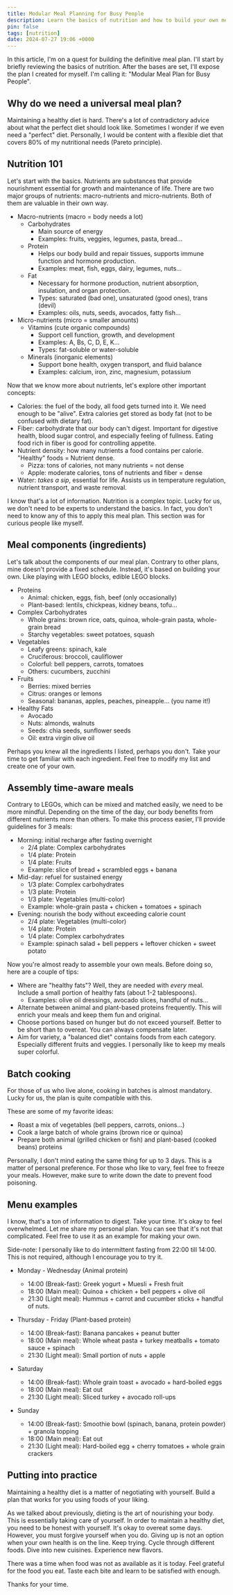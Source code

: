 ```yaml
---
title: Modular Meal Planning for Busy People
description: Learn the basics of nutrition and how to build your own meal plan from scratch.
pin: false
tags: [nutrition]
date: 2024-07-27 19:06 +0000
---
```


In this article, I'm on a quest for building the definitive meal plan. I'll start by briefly reviewing the basics of nutrition. After the bases are set, I'll expose the plan I created for myself. I'm calling it: "Modular Meal Plan for Busy People". 

## Why do we need a universal meal plan?
Maintaining a healthy diet is hard. There's a lot of contradictory advice about what the perfect diet should look like. Sometimes I wonder if we even need a "perfect" diet. Personally, I would be content with a flexible diet that covers 80% of my nutritional needs (Pareto principle). 

## Nutrition 101
Let's start with the basics. Nutrients are substances that provide nourishment essential for growth and maintenance of life. There are two major groups of nutrients: macro-nutrients and micro-nutrients. Both of them are valuable in their own way.

- Macro-nutrients (macro = body needs a lot)
    * Carbohydrates
    	+ Main source of energy
    	+ Examples: fruits, veggies, legumes, pasta, bread...
    * Protein
        + Helps our body build and repair tissues, supports immune function and hormone production.
        + Examples: meat, fish, eggs, dairy, legumes, nuts...
    * Fat
         + Necessary for hormone production, nutrient absorption, insulation, and organ protection.
        + Types: saturated (bad one), unsaturated (good ones), trans (devil)
        + Examples: oils, nuts, seeds, avocados, fatty fish...
- Micro-nutrients (micro = smaller amounts)
    * Vitamins (cute organic compounds)
        + Support cell function, growth, and development
        + Examples: A, Bs, C, D, E, K...
        + Types: fat-soluble or water-soluble
    * Minerals (inorganic elements)
        + Support bone health, oxygen transport, and fluid balance
        + Examples: calcium, iron, zinc, magnesium, potassium

Now that we know more about nutrients, let's explore other important concepts:
- Calories: the fuel of the body, all food gets turned into it. We need enough to be "alive". Extra calories get stored as body fat (not to be confused with dietary fat). 
- Fiber: carbohydrate that our body can't digest. Important for digestive health, blood sugar control, and especially feeling of fullness. Eating food rich in fiber is good for controlling appetite.
- Nutrient density: how many nutrients a food contains per calorie. "Healthy" foods = Nutrient dense.
    * Pizza: tons of calories, not many nutrients = not dense
    * Apple: moderate calories, tons of nutrients and fiber = dense
- Water: *takes a sip*, essential for life. Assists us in temperature regulation, nutrient transport, and waste removal. 

I know that's a lot of information. Nutrition is a complex topic. Lucky for us, we don't need to be experts to understand the basics. In fact, you don't need to know any of this to apply this meal plan. This section was for curious people like myself.

## Meal components (ingredients)
Let's talk about the components of our meal plan. Contrary to other plans, mine doesn't provide a fixed schedule. Instead, it's based on building your own. Like playing with LEGO blocks, edible LEGO blocks.

- Proteins
    * Animal: chicken, eggs, fish, beef (only occasionally)
    * Plant-based: lentils, chickpeas, kidney beans, tofu...
- Complex Carbohydrates
	- Whole grains: brown rice, oats, quinoa, whole-grain pasta, whole-grain bread
	- Starchy vegetables: sweet potatoes, squash
- Vegetables
	- Leafy greens: spinach, kale
	- Cruciferous: broccoli, cauliflower
	- Colorful: bell peppers, carrots, tomatoes
	- Others: cucumbers, zucchini
- Fruits
	- Berries: mixed berries
	- Citrus: oranges or lemons
	- Seasonal: bananas, apples, peaches, pineapple... (you name it!)
- Healthy Fats
	- Avocado
	- Nuts: almonds, walnuts
	- Seeds: chia seeds, sunflower seeds
	- Oil: extra virgin olive oil

Perhaps you knew all the ingredients I listed, perhaps you don't. Take your time to get familiar with each ingredient. Feel free to modify my list and create one of your own.

## Assembly time-aware meals
Contrary to LEGOs, which can be mixed and matched easily, we need to be more mindful. Depending on the time of the day, our body benefits from different nutrients more than others. To make this process easier, I'll provide guidelines for 3 meals:

- Morning: initial recharge after fasting overnight
    * 2/4 plate: Complex carbohydrates
    * 1/4 plate: Protein
    * 1/4 plate: Fruits
    * Example: slice of bread + scrambled eggs + banana
- Mid-day: refuel for sustained energy
    * 1/3 plate: Complex carbohydrates
    * 1/3 plate: Protein
    * 1/3 plate: Vegetables (multi-color)
    * Example: whole-grain pasta + chicken + tomatoes + spinach
- Evening: nourish the body without exceeding calorie count
    * 2/4 plate: Vegetables (multi-color)
    * 1/4 plate: Protein
    * 1/4 plate: Complex carbohydrates
    * Example: spinach salad + bell peppers + leftover chicken + sweet potato

Now you're almost ready to assemble your own meals. Before doing so, here are a couple of tips:
- Where are "healthy fats"? Well, they are needed with *every* meal. Include a small portion of healthy fats (about 1-2 tablespoons).
    * Examples: olive oil dressings, avocado slices, handful of nuts...
- Alternate between animal and plant-based proteins frequently. This will enrich your meals and keep them fun and original.
- Choose portions based on hunger but do not exceed yourself. Better to be short than to overeat. You can always compensate later.
- Aim for variety, a "balanced diet" contains foods from each category. Especially different fruits and veggies. I personally like to keep my meals super colorful.

## Batch cooking
For those of us who live alone, cooking in batches is almost mandatory. Lucky for us, the plan is quite compatible with this.

These are some of my favorite ideas:
- Roast a mix of vegetables (bell peppers, carrots, onions...)
- Cook a large batch of whole grains (brown rice or quinoa)
- Prepare both animal (grilled chicken or fish) and plant-based (cooked beans) proteins

Personally, I don't mind eating the same thing for up to 3 days. This is a matter of personal preference. For those who like to vary, feel free to freeze your meals. However, make sure to write down the date to prevent food poisoning.

## Menu examples
I know, that's a ton of information to digest. Take your time. It's okay to feel overwhelmed. Let me share my personal plan. You can see that it's not that complicated. Feel free to use it as an example for making your own.

Side-note: I personally like to do intermittent fasting from 22:00 till 14:00. This is not required, although I encourage you to try it.

- Monday - Wednesday (Animal protein)
    * 14:00 (Break-fast): Greek yogurt + Muesli + Fresh fruit
    * 18:00 (Main meal): Quinoa + chicken + bell peppers + olive oil
    * 21:30 (Light meal): Hummus + carrot and cucumber sticks + handful of nuts.

- Thursday - Friday (Plant-based protein)
    * 14:00 (Break-fast): Banana pancakes + peanut butter
    * 18:00 (Main meal): Whole wheat pasta + turkey meatballs + tomato sauce + spinach
    * 21:30 (Light meal): Small portion of nuts + apple

- Saturday
    * 14:00 (Break-fast): Whole grain toast + avocado + hard-boiled eggs
    * 18:00 (Main meal): Eat out
    * 21:30 (Light meal): Sliced turkey + avocado roll-ups

- Sunday
    * 14:00 (Break-fast): Smoothie bowl (spinach, banana, protein powder) + granola topping
    * 18:00 (Main meal): Eat out
    * 21:30 (Light meal): Hard-boiled egg + cherry tomatoes + whole grain crackers

## Putting into practice
Maintaining a healthy diet is a matter of negotiating with yourself. Build a plan that works for you using foods of your liking.

As we talked about previously, dieting is the art of nourishing your body. This is essentially taking care of yourself. In order to maintain a healthy diet, you need to be honest with yourself. It's okay to overeat some days. However, you must forgive yourself when you do. Giving up is not an option when your own health is on the line. Keep trying. Cycle through different foods. Dive into new cuisines. Experience new flavors.

There was a time when food was not as available as it is today. Feel grateful for the food you eat. Taste each bite and learn to be satisfied with enough.

Thanks for your time.
